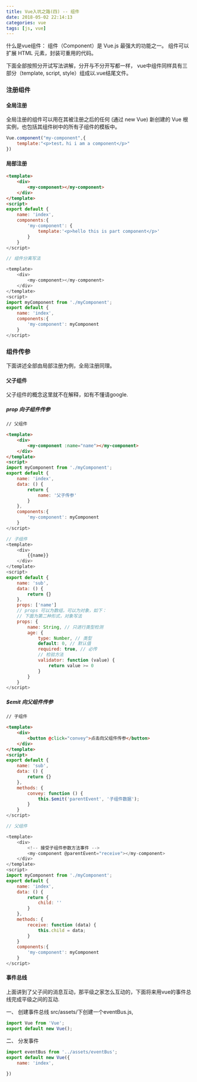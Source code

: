 ```yaml
---
title: Vue入坑之路(四) -- 组件
date: 2018-05-02 22:14:13
categories: vue
tags: [js, vue]
---
```


什么是vue组件：
    组件（Component）是 Vue.js 最强大的功能之一。
    组件可以扩展 HTML 元素，封装可重用的代码。

下面全部按照分开试写法讲解，分开与不分开写都一样，
vue中组件同样具有三部分（template, script, style）组成以.vue结尾文件。

### 注册组件

#### 全局注册

全局注册的组件可以用在其被注册之后的任何 (通过 new Vue) 新创建的 Vue 根实例，也包括其组件树中的所有子组件的模板中。
```js
Vue.component("my-component",{
    template:"<p>test，hi i am a component</p>"
})
```
#### 局部注册

```html
<template>
    <div>
        <my-component></my-component>
    </div>
</template>
<script>
export default {
    name: 'index',
    components:{
        'my-component': { 
            template:'<p>hello this is part component</p>'
        }
    }
</script>

// 组件分离写法

<template>
    <div>
        <my-component></my-component>
    </div>
</template>
<script>
import myComponent from './myComponent';
export default {
    name: 'index',
    components:{
        'my-component': myComponent
    }
</script>
```

### 组件传参
下面讲述全部由局部注册为例，全局注册同理。

#### 父子组件
父子组件的概念这里就不在解释，如有不懂请google.

##### prop 向子组件传参
```html
// 父组件

<template>
    <div>
        <my-component :name="name"></my-component>
    </div>
</template>
<script>
import myComponent from './myComponent';
export default {
    name: 'index',
    data: () {
        return {
            name: '父子传参'
        }
    },
    components:{
        'my-component': myComponent
    }
</script>

// 子组件
<template>
    <div>
        {{name}}
    </div>
</template>
<script>
export default {
    name: 'sub',
    data: () {
        return {}
    },
    props: ['name']
    // props 可以为数组，可以为对象，如下：
    // 下面为第二种形式，对象写法
    props: {
        name: String, // 只进行类型检测
        age: {
            type: Number, // 类型
            default: 0, // 默认值
            required: true, // 必传
            // 检验方法
            validator: function (value) {
                return value >= 0
            }
        }
    }
</script>
```

##### $emit 向父组件传参

```html
// 子组件

<template>
    <div>
        <button @click="convey">点击向父组件传参</button>
    </div>
</template>
<script>
export default {
    name: 'sub',
    data: () {
        return {}
    },
    methods: {
        convey: function () {
            this.$emit('parentEvent', '子组件数据');
        }
    }
</script>

// 父组件

<template>
    <div>
        <!-- 接受子组件参数方法事件 -->
        <my-component @parentEvent="receive"></my-component>
    </div>
</template>
<script>
import myComponent from './myComponent';
export default {
    name: 'index',
    data: () {
        return {
            child: ''
        }
    },
    methods: {
        receive: function (data) {
            this.child = data;
        }
    }
    components:{
        'my-component': myComponent
    }
</script>
```

#### 事件总线

上面讲到了父子间的消息互动，那平级之家怎么互动的，下面将来用vue的事件总线完成平级之间的互动.

一、 创建事件总线
    src/assets/下创建一个eventBus.js,
```js
import Vue from 'Vue';
export default new Vue();
```

二、 分发事件

```js
import eventBus from '../assets/eventBus';
export default new Vue({
    name: 'index',
    
})
```